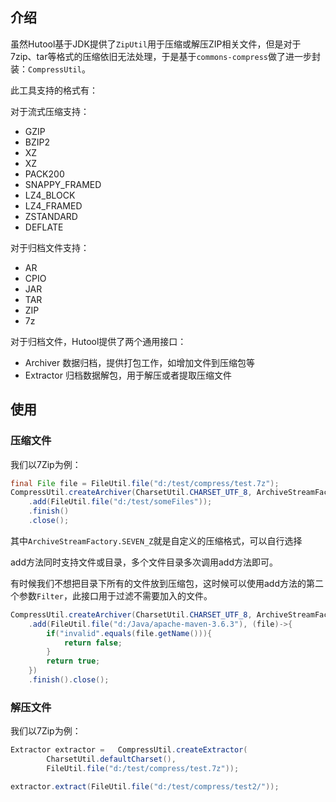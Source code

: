 ## 介绍

虽然Hutool基于JDK提供了`ZipUtil`用于压缩或解压ZIP相关文件，但是对于7zip、tar等格式的压缩依旧无法处理，于是基于`commons-compress`做了进一步封装：`CompressUtil`。

此工具支持的格式有：

对于流式压缩支持：

- GZIP
- BZIP2
- XZ
- XZ
- PACK200
- SNAPPY_FRAMED
- LZ4_BLOCK
- LZ4_FRAMED
- ZSTANDARD
- DEFLATE

对于归档文件支持：

- AR
- CPIO
- JAR
- TAR
- ZIP
- 7z

对于归档文件，Hutool提供了两个通用接口：

- Archiver  数据归档，提供打包工作，如增加文件到压缩包等
- Extractor 归档数据解包，用于解压或者提取压缩文件

## 使用

### 压缩文件

我们以7Zip为例：

```java
final File file = FileUtil.file("d:/test/compress/test.7z");
CompressUtil.createArchiver(CharsetUtil.CHARSET_UTF_8, ArchiveStreamFactory.SEVEN_Z, file)
	.add(FileUtil.file("d:/test/someFiles"));
	.finish()
	.close();
```

其中`ArchiveStreamFactory.SEVEN_Z`就是自定义的压缩格式，可以自行选择

add方法同时支持文件或目录，多个文件目录多次调用add方法即可。

有时候我们不想把目录下所有的文件放到压缩包，这时候可以使用add方法的第二个参数`Filter`，此接口用于过滤不需要加入的文件。

```java
CompressUtil.createArchiver(CharsetUtil.CHARSET_UTF_8, ArchiveStreamFactory.SEVEN_Z, zipFile)
	.add(FileUtil.file("d:/Java/apache-maven-3.6.3"), (file)->{
		if("invalid".equals(file.getName())){
			return false;
		}
		return true;
	})
	.finish().close();
```

### 解压文件

我们以7Zip为例：

```java
Extractor extractor = 	CompressUtil.createExtractor(
		CharsetUtil.defaultCharset(),
		FileUtil.file("d:/test/compress/test.7z"));

extractor.extract(FileUtil.file("d:/test/compress/test2/"));
```